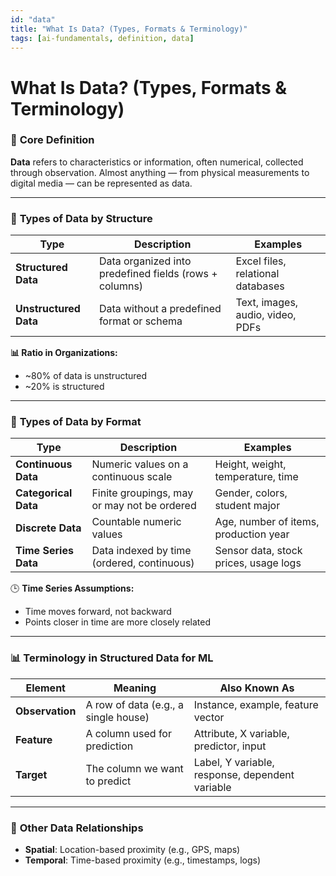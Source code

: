 ```yaml
---
id: "data"
title: "What Is Data? (Types, Formats & Terminology)"
tags: [ai-fundamentals, definition, data]
---
```

# **What Is Data? (Types, Formats & Terminology)**

### 🧠 **Core Definition**

**Data** refers to characteristics or information, often numerical, collected through observation. Almost anything — from physical measurements to digital media — can be represented as data.

---

### 📂 **Types of Data by Structure**

| Type | Description | Examples |
| --- | --- | --- |
| **Structured Data** | Data organized into predefined fields (rows + columns) | Excel files, relational databases |
| **Unstructured Data** | Data without a predefined format or schema | Text, images, audio, video, PDFs |

**📊 Ratio in Organizations:**

- ~80% of data is unstructured
- ~20% is structured

---

### 🔢 **Types of Data by Format**

| Type | Description | Examples |
| --- | --- | --- |
| **Continuous Data** | Numeric values on a continuous scale | Height, weight, temperature, time |
| **Categorical Data** | Finite groupings, may or may not be ordered | Gender, colors, student major |
| **Discrete Data** | Countable numeric values | Age, number of items, production year |
| **Time Series Data** | Data indexed by time (ordered, continuous) | Sensor data, stock prices, usage logs |

🕒 **Time Series Assumptions:**

- Time moves forward, not backward
- Points closer in time are more closely related

---

### 📊 **Terminology in Structured Data for ML**

| Element | Meaning | Also Known As |
| --- | --- | --- |
| **Observation** | A row of data (e.g., a single house) | Instance, example, feature vector |
| **Feature** | A column used for prediction | Attribute, X variable, predictor, input |
| **Target** | The column we want to predict | Label, Y variable, response, dependent variable |

---

### 🧩 **Other Data Relationships**

- **Spatial**: Location-based proximity (e.g., GPS, maps)
- **Temporal**: Time-based proximity (e.g., timestamps, logs)